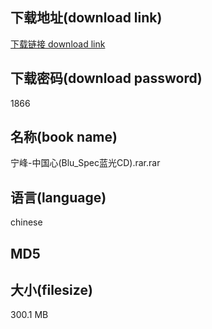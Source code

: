 ## 下载地址(download link)
[下载链接 download link](https://voluble-croquembouche-d321dc.netlify.app/?s=%E5%AE%81%E5%B3%B0-%E4%B8%AD%E5%9B%BD%E5%BF%83%28Blu_Spec%E8%93%9D%E5%85%89CD%29.rar)

## 下载密码(download password)
1866

## 名称(book name)
宁峰-中国心(Blu_Spec蓝光CD).rar.rar

## 语言(language)
chinese

## MD5


## 大小(filesize)
300.1 MB
